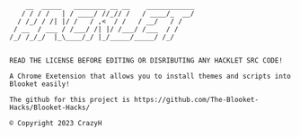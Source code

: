 
        __  _____   ________ __ __    ____________
       / / / /   | / ____/ //_// /   / ____/_  __/
      / /_/ / /| |/ /   / ,<  / /   / __/   / /   
     / __  / ___ / /___/ /| |/ /___/ /___  / /    
    /_/ /_/_/  |_\____/_/ |_/_____/_____/ /_/     
                                              

    READ THE LICENSE BEFORE EDITING OR DISRIBUTING ANY HACKLET SRC CODE!
    
    A Chrome Exetension that allows you to install themes and scripts into Blooket easily!

    The github for this project is https://github.com/The-Blooket-Hacks/Blooket-Hacks/

    © Copyright 2023 CrazyH
